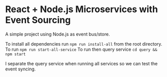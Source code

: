 # React +  Node.js Microservices with Event Sourcing
A simple project using Node.js as event bus/store.

To install all dependencies run `npm run install-all` from the root directory.
To run `npm run start-all-service`
To run then query service `cd query && npm start`

I separate the query service when running all services so we can test the event syncing.
